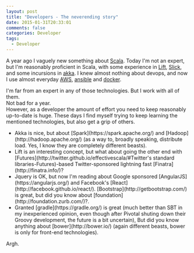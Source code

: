 ```yaml
---
layout: post
title: "Developers - The neverending story"
date: 2015-01-31T20:33:01
comments: false
categories: Developer
tags:
  - Developer
---
```


A year ago I vaguely new something about [Scala](http://www.scala-lang.org/). Today I'm not an expert, but I'm reasonably proficient in Scala, with some experience in [Lift](http://liftweb.net/), [Slick](http://slick.typesafe.com/), and some incursions in [akka](http://akka.io/). I knew almost nothing about devops, and now I use almost everyday [AWS](http://aws.amazon.com/), [ansible](http://www.ansible.com/home) and [docker](https://www.docker.com/).
<div>
</div><div>I'm far from an expert in any of those technologies. But I work with all of them.&nbsp;</div><div>
</div><div>Not bad for a year.&nbsp;</div><div>
</div><div>However, as a developer the amount of effort you need to keep reasonably up-to-date is huge. These days I find myself trying to keep learning the mentioned technologies, but also get a grip of others.&nbsp;</div><div><ul><li>Akka is nice, but about [Spark](https://spark.apache.org/) and [Hadoop](http://hadoop.apache.org/) (as a way to, broadly speaking, distribute load. Yes, I know they are completely different beasts).&nbsp;</li><li>Lift is an interesting concept, but what about going the other end with [Futures](http://twitter.github.io/effectivescala/#Twitter's standard libraries-Futures)-based Twitter-sponsored lightning fast [Finatra](http://finatra.info/)?&nbsp;</li><li>Jquery is OK, but now I'm reading about Google sponsored [AngularJS](https://angularjs.org/) and Facebook's [React](http://facebook.github.io/react/). [Bootstrap](http://getbootstrap.com/) is great, but did you know about [foundation](http://foundation.zurb.com/)?.&nbsp;</li><li>Granted [gradle](https://gradle.org/) is great (much better than SBT in my inexperienced opinion, even though after Pivotal shuting down their Groovy development, the future is a bit uncertain), But did you know anything about [bower](http://bower.io/) (again different beasts, bower is only for front-end technologies).</li></ul></div><div>
</div><div>Argh.</div><div>
<div>
</div><div>
</div></div>
